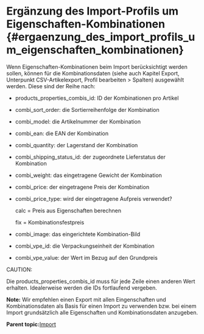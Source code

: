 # Ergänzung des Import-Profils um Eigenschaften-Kombinationen {#ergaenzung_des_import_profils_um_eigenschaften_kombinationen}

Wenn Eigenschaften-Kombinationen beim Import berücksichtigt werden sollen, können für die Kombinationsdaten \(siehe auch Kapitel Export, Unterpunkt CSV-Artikelexport, Profil bearbeiten \> Spalten\) ausgewählt werden. Diese sind der Reihe nach:

-   products\_properties\_combis\_id: ID der Kombinationen pro Artikel
-   combi\_sort\_order: die Sortierreihenfolge der Kombination
-   combi\_model: die Artikelnummer der Kombination
-   combi\_ean: die EAN der Kombination
-   combi\_quantity: der Lagerstand der Kombination
-   combi\_shipping\_status\_id: der zugeordnete Lieferstatus der Kombination
-   combi\_weight: das eingetragene Gewicht der Kombination
-   combi\_price: der eingetragene Preis der Kombination
-   combi\_price\_type: wird der eingetragene Aufpreis verwendet?

    calc = Preis aus Eigenschaften berechnen

    fix = Kombinationsfestpreis

-   combi\_image: das eingerichtete Kombination-Bild
-   combi\_vpe\_id: die Verpackungseinheit der Kombination
-   combi\_vpe\_value: der Wert im Bezug auf den Grundpreis

CAUTION:

Die products\_properties\_combis\_id muss für jede Zeile einen anderen Wert erhalten. Idealerweise werden die IDs fortlaufend vergeben.

**Note:** Wir empfehlen einen Export mit allen Eingenschaften und Kombinationsdaten als Basis für einen Import zu verwenden bzw. bei einem Import grundsätzlich alle Eigenschaften und Kombinationsdaten anzugeben.

**Parent topic:**[Import](8_8_2_Import.md)

